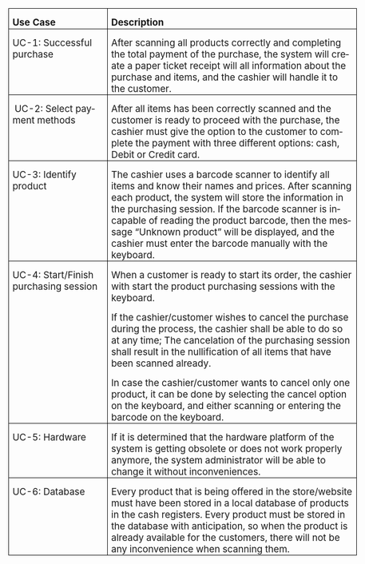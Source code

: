 


<html>

<head>
<meta http-equiv=Content-Type content="text/html; charset=windows-1252">
<meta name=Generator content="Microsoft Word 15 (filtered)">

<!--
 /* Font Definitions */
 @font-face
	{font-family:"Cambria Math";
	panose-1:2 4 5 3 5 4 6 3 2 4;}
@font-face
	{font-family:Calibri;
	panose-1:2 15 5 2 2 2 4 3 2 4;}
 /* Style Definitions */
 p.MsoNormal, li.MsoNormal, div.MsoNormal
	{margin-top:0cm;
	margin-right:0cm;
	margin-bottom:8.0pt;
	margin-left:0cm;
	line-height:107%;
	font-size:11.0pt;
	font-family:"Calibri",sans-serif;}
.MsoChpDefault
	{font-family:"Calibri",sans-serif;}
.MsoPapDefault
	{margin-bottom:8.0pt;
	line-height:107%;}
@page WordSection1
	{size:612.0pt 792.0pt;
	margin:72.0pt 72.0pt 99.25pt 72.0pt;}
div.WordSection1
	{page:WordSection1;}
-->


</head>

<body lang=EN-CA style='word-wrap:break-word'>

<div class=WordSection1>

<table class=MsoTableGrid border=1 cellspacing=0 cellpadding=0 width=698
 style='width:523.2pt;border-collapse:collapse;border:none'>
 <tr style='height:31.05pt'>
  <td width=189 valign=top style='width:141.5pt;border:solid windowtext 1.0pt;
  padding:0cm 5.4pt 0cm 5.4pt;height:31.05pt'>
  <p class=MsoNormal style='margin-bottom:0cm;line-height:normal'><b><span
  style='font-size:14.0pt'>Use Case</span></b></p>
  </td>
  <td width=509 valign=top style='width:381.7pt;border:solid windowtext 1.0pt;
  border-left:none;padding:0cm 5.4pt 0cm 5.4pt;height:31.05pt'>
  <p class=MsoNormal style='margin-bottom:0cm;line-height:normal'><b><span
  style='font-size:14.0pt'>Description</span></b></p>
  </td>
 </tr>
 <tr style='height:81.5pt'>
  <td width=189 valign=top style='width:141.5pt;border:solid windowtext 1.0pt;
  border-top:none;padding:0cm 5.4pt 0cm 5.4pt;height:81.5pt'>
  <p class=MsoNormal style='margin-bottom:0cm;line-height:normal'><span
  style='font-size:14.0pt'>UC-1: Successful purchase</span></p>
  </td>
  <td width=509 valign=top style='width:381.7pt;border-top:none;border-left:
  none;border-bottom:solid windowtext 1.0pt;border-right:solid windowtext 1.0pt;
  padding:0cm 5.4pt 0cm 5.4pt;height:81.5pt'>
  <p class=MsoNormal style='margin-bottom:0cm;line-height:normal'><span
  style='font-size:14.0pt'>After scanning all products correctly and completing
  the total payment of the purchase, the system will create a paper ticket
  receipt will all information about the purchase and items, and the cashier will
  handle it to the customer.</span></p>
  </td>
 </tr>
 <tr style='height:69.85pt'>
  <td width=189 valign=top style='width:141.5pt;border:solid windowtext 1.0pt;
  border-top:none;padding:0cm 5.4pt 0cm 5.4pt;height:69.85pt'>
  <p class=MsoNormal style='margin-bottom:0cm;line-height:normal'> <span
  style='font-size:14.0pt'>UC-2: Select payment methods </span></p>
  </td>
  <td width=509 valign=top style='width:381.7pt;border-top:none;border-left:
  none;border-bottom:solid windowtext 1.0pt;border-right:solid windowtext 1.0pt;
  padding:0cm 5.4pt 0cm 5.4pt;height:69.85pt'>
  <p class=MsoNormal style='margin-bottom:0cm;line-height:normal'><span
  style='font-size:14.0pt'>After all items has been correctly scanned and the
  customer is ready to proceed with the purchase, the cashier must give the
  option to the customer to complete the payment with three different options:
  cash, Debit or Credit card.</span></p>
  </td>
 </tr>
 <tr style='height:127.55pt'>
  <td width=189 valign=top style='width:141.5pt;border:solid windowtext 1.0pt;
  border-top:none;padding:0cm 5.4pt 0cm 5.4pt;height:127.55pt'>
  <p class=MsoNormal style='margin-bottom:0cm;line-height:normal'><span
  style='font-size:14.0pt'>UC-3: Identify product</span></p>
  </td>
  <td width=509 valign=top style='width:381.7pt;border-top:none;border-left:
  none;border-bottom:solid windowtext 1.0pt;border-right:solid windowtext 1.0pt;
  padding:0cm 5.4pt 0cm 5.4pt;height:127.55pt'>
  <p class=MsoNormal style='margin-bottom:0cm;line-height:normal'><span
  style='font-size:14.0pt'>The cashier uses a barcode scanner to identify all
  items and know their names and prices. After scanning each product, the
  system will store the information in the purchasing session. If the barcode
  scanner is incapable of reading the product barcode, then the message
  “Unknown product” will be displayed, and the cashier must enter the barcode
  manually with the keyboard.</span></p>
  </td>
 </tr>
 <tr style='height:141.2pt'>
  <td width=189 valign=top style='width:141.5pt;border:solid windowtext 1.0pt;
  border-top:none;padding:0cm 5.4pt 0cm 5.4pt;height:141.2pt'>
  <p class=MsoNormal style='margin-bottom:0cm;line-height:normal'><span
  style='font-size:14.0pt'>UC-4: Start/Finish purchasing session</span></p>
  </td>
  <td width=509 valign=top style='width:381.7pt;border-top:none;border-left:
  none;border-bottom:solid windowtext 1.0pt;border-right:solid windowtext 1.0pt;
  padding:0cm 5.4pt 0cm 5.4pt;height:141.2pt'>
  <p class=MsoNormal style='margin-bottom:0cm;line-height:normal'><span
  style='font-size:14.0pt'>When a customer is ready to start its order, the
  cashier with start the product purchasing sessions with the keyboard. </span></p>
  <p class=MsoNormal style='margin-bottom:0cm;line-height:normal'><span
  style='font-size:14.0pt'>If the cashier/customer wishes to cancel the
  purchase during the process, the cashier shall be able to do so at any time;
  The cancelation of the purchasing session shall result in the nullification
  of all items that have been scanned already. </span></p>
  <p class=MsoNormal style='margin-bottom:0cm;line-height:normal'><span
  style='font-size:14.0pt'>In case the cashier/customer wants to cancel only
  one product, it can be done by selecting the cancel option on the keyboard,
  and either scanning or entering the barcode on the keyboard. </span></p>
  </td>
 </tr>
 <tr style='height:57.85pt'>
  <td width=189 valign=top style='width:141.5pt;border:solid windowtext 1.0pt;
  border-top:none;padding:0cm 5.4pt 0cm 5.4pt;height:57.85pt'>
  <p class=MsoNormal style='margin-bottom:0cm;line-height:normal'><span
  style='font-size:14.0pt'>UC-5: Hardware</span></p>
  </td>
  <td width=509 valign=top style='width:381.7pt;border-top:none;border-left:
  none;border-bottom:solid windowtext 1.0pt;border-right:solid windowtext 1.0pt;
  padding:0cm 5.4pt 0cm 5.4pt;height:57.85pt'>
  <p class=MsoNormal style='margin-bottom:0cm;line-height:normal'><span
  style='font-size:14.0pt'>If it is determined that the hardware platform of
  the system is getting obsolete or does not work properly anymore, the system
  administrator will be able to change it without inconveniences. </span></p>
  </td>
 </tr>
 <tr style='height:42.05pt'>
  <td width=189 valign=top style='width:141.5pt;border:solid windowtext 1.0pt;
  border-top:none;padding:0cm 5.4pt 0cm 5.4pt;height:42.05pt'>
  <p class=MsoNormal style='margin-bottom:0cm;line-height:normal'><span
  style='font-size:14.0pt'>UC-6: Database </span></p>
  </td>
  <td width=509 valign=top style='width:381.7pt;border-top:none;border-left:
  none;border-bottom:solid windowtext 1.0pt;border-right:solid windowtext 1.0pt;
  padding:0cm 5.4pt 0cm 5.4pt;height:42.05pt'>
  <p class=MsoNormal style='margin-bottom:0cm;line-height:normal'><span
  style='font-size:14.0pt'>Every product that is being offered in the store/website
  must have been stored in a local database of products in the cash registers. Every
  product must be stored in the database with anticipation, so when the product
  is already available for the customers, there will not be any inconvenience
  when scanning them.</span></p>
  </td>
 </tr>
</table>

<p class=MsoNormal>&nbsp;</p>

</div>

</body>

</html>
